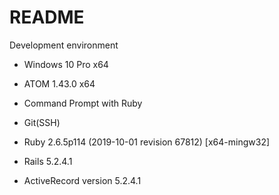 # README

Development environment

* Windows 10 Pro x64

* ATOM 1.43.0 x64

* Command Prompt with Ruby

* Git(SSH)

* Ruby 2.6.5p114 (2019-10-01 revision 67812) [x64-mingw32]

* Rails 5.2.4.1

* ActiveRecord version 5.2.4.1
